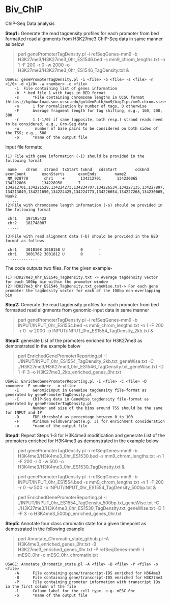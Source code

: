 # Biv_ChIP

ChIP-Seq Data analysis 

**Step1 :** Generate the read tagdensity profiles for each promoter from bed formatted read alignments from H3K27me3 ChIP-Seq data in same manner as below

>perl genePromoterTagDensity.pl -i refSeqGenes-mm9 -b H3K27me3/H3K27me3_0hr_ES1546.bed -s mm9_chrom_lengths.txt -n 1 -F 200 -r 0 -w 2000 -o H3K27me3/H3K27me3_0hr_ES1546_TagDensity.txt &

    USAGE: genePromoterTagDensity.pl -i <file> -b <file> -s <file> -n <1/0> -d <1/0> -w <number> -o <file>
    	-i	File containing list of genes information
        -b	*.bed file 1 with tags in BED format
        -s      *File containing chromsome lengths in UCSC format (https://hgdownload.soe.ucsc.edu/goldenPath/mm9/bigZips/mm9.chrom.sizes)
        -n      1 for normalization by number of tags, 0 otherwise
        -F      Average fragment length for tag shifting, e.g., 160, 200, 300
        -r      1 (-1/0) if same (opposite, both resp.) strand reads need to be considered; e.g., Gro-Seq data
        -w       number of base pairs to be considered on both sides of the TSS; e.g., 500
        -o      *name of the output file
Input file formats: 

	(1) File with gene information (-i) should be provided in the following format 
	
  	 name    chrom   strand  txStart txEnd   cdsStart        cdsEnd  exonCount       exonStarts      exonEnds        name2
  	 NM_028778       chr1    +       134212701       134230065       134212806       134228958       7       134212701,134221529,134224273,134224707,134226534,134227135,134227897,  134213049,134221650,134224425,134224773,134226654,134227268,134230065,    Nuak2
  	 .....
	(2)File with chromosome length information (-s) should be provided in the following format
   
  	 chr1    197195432  
  	 chr2    181748087
  	 .....
	
	(3)File with read alignment data (-b) should be provided in the BED format as follows
   
  	 chr1    3018108 3018158 U       0       -
  	 chr1    3001762 3001812 U       0       -
   	 .............
	   
The code outputs two files. For the given example-

	(1) H3K27me3_0hr_ES1546_TagDensity.txt -> Average tagdensity vector for each 100bp bin within the promoter window
	(2) H3K27me3_0hr_ES1546_TagDensity.txt_geneWise.txt-> For each gene promoter the tagdnesity vector for each of the 100bp non-overlapping bin 

**Step2:** Generate the read tagdensity profiles for each promoter from bed formatted read alignments from genomic-input data in same manner
>perl genePromoterTagDensity.pl -i refSeqGenes-mm9 -b INPUT/INPUT_0hr_ES1554.bed -s mm9_chrom_lengths.txt -n 1 -F 200 -r 0 -w 2000 -o INPUT/INPUT_0hr_ES1554_TagDensity_2kb.txt &

**Step3:** generate List of the promoters enriched for H3K27me3 as demonstrated in the example below 
>perl EnrichedGenePromoterReporting.pl -I ./INPUT/INPUT_0hr_ES1554_TagDensity_2kb.txt_geneWise.txt -C ./H3K27me3/H3K27me3_0hr_ES1546_TagDensity.txt_geneWise.txt -D 1 -F 3 -o H3K27me3_2kb_enriched_genes_0hr.txt

	USAGE: EnrichedGenePromoterReporting.pl -I <file> -C <file> -D <number> -F <number>  -o <file>
        -I      GenomicInput in GeneWise tagdensity file-format as generated by genePromoterTagDensity.pl
        -C      ChIP-Seq data in GeneWise tagdensity file-format as generated by genePromoterTagDensity.pl
                Number and size of the bins around TSS should be the same for INPUT and IP
        -D      FDR threshold as percentage between 0 to 100
        -F      Minimum FoldOverInput(e.g. 3) for enrichment consideration
        -o      *name of the output file
	

**Step4:** Repeat Steps 1-3 for H3K4me3 modification and generate List of the promoters enriched for H3K4me3 as demonstrated in the example below 

>perl genePromoterTagDensity.pl -i refSeqGenes-mm9 -b H3K4me3/H3K4me3_0hr_ES1530.bed -s mm9_chrom_lengths.txt -n 1 -F 200 -r 0 -w 500 -o H3K4me3/H3K4me3_0hr_ES1530_TagDensity.txt &

>perl genePromoterTagDensity.pl -i refSeqGenes-mm9 -b INPUT/INPUT_0hr_ES1554.bed -s mm9_chrom_lengths.txt -n 1 -F 200 -r 0 -w 500 -o INPUT/INPUT_0hr_ES1554_TagDensity_500bp.txt &

>perl EnrichedGenePromoterReporting.pl -I ./INPUT/INPUT_0hr_ES1554_TagDensity_500bp.txt_geneWise.txt -C ./H3K27me3/H3K4me3_0hr_ES1530_TagDensity.txt_geneWise.txt -D 1 -F 3 -o H3K4me3_500bp_enriched_genes_0hr.txt

**Step5:** Annotate four class chromatin state for a given timepoint as demostrated in the following example

>perl Annotate_Chromatin_state_github.pl -A H3K4me3_enriched_genes_0hr.txt -B H3K27me3_enriched_genes_0hr.txt -P refSeqGenes-mm9 -l mESC_0hr -o mESC_0hr_chromatin.txt

	USAGE: Annotate_Chromatin_state.pl -A <file> -B <file> -P <file> -o <file>
        -A      File containing gene/transcript-IDS enriched for H3K4me3
        -B      File containing gene/transcript-IDS enriched for H3K27me3
        -P      File containing promoter information with transcript IDs in the first column of the file
        -l      Column label for the cell type. e.g. mESC_0hr
        -o      *name of the output file
	
